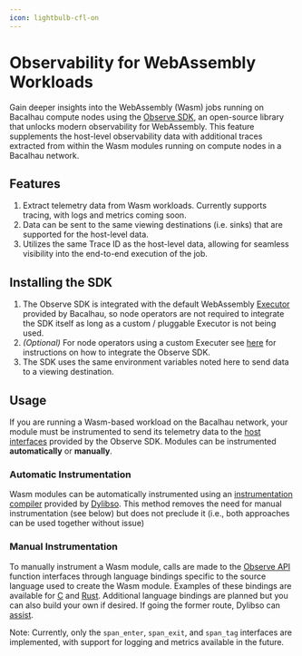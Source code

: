 ```yaml
---
icon: lightbulb-cfl-on
---
```


# Observability for WebAssembly Workloads

Gain deeper insights into the WebAssembly (Wasm) jobs running on Bacalhau compute nodes using the [Observe SDK](https://dev.dylibso.com/docs/category/observe-sdk/), an open-source library that unlocks modern observability for WebAssembly. This feature supplements the host-level observability data with additional traces extracted from within the Wasm modules running on compute nodes in a Bacalhau network.

## Features

1. Extract telemetry data from Wasm workloads. Currently supports tracing, with logs and metrics coming soon.
2. Data can be sent to the same viewing destinations (i.e. sinks) that are supported for the host-level data.
3. Utilizes the same Trace ID as the host-level data, allowing for seamless visibility into the end-to-end execution of the job.

## Installing the SDK

1. The Observe SDK is integrated with the default WebAssembly [Executor](../getting-started/architecture.md#executor) provided by Bacalhau, so node operators are not required to integrate the SDK itself as long as a custom / pluggable Executor is not being used.
2. _(Optional)_ For node operators using a custom Executer see [here](https://dev.dylibso.com/docs/observe/adapters/golang/opentelemetry) for instructions on how to integrate the Observe SDK.
3. The SDK uses the same environment variables noted here to send data to a viewing destination.

## Usage

If you are running a Wasm-based workload on the Bacalhau network, your module must be instrumented to send its telemetry data to the [host interfaces](https://github.com/dylibso/observe-sdk/tree/main/observe-api) provided by the Observe SDK. Modules can be instrumented **automatically** or **manually**.

### Automatic Instrumentation

Wasm modules can be automatically instrumented using an [instrumentation compiler](https://dev.dylibso.com/docs/observe/instrumentation/automatic/) provided by [Dylibso](https://dylibso.com/). This method removes the need for manual instrumentation (see below) but does not preclude it (i.e., both approaches can be used together without issue)

### Manual Instrumentation

To manually instrument a Wasm module, calls are made to the [Observe API](https://github.com/dylibso/observe-sdk/tree/main/observe-api) function interfaces through language bindings specific to the source language used to create the Wasm module. Examples of these bindings are available for [C](https://github.com/dylibso/observe-sdk/blob/main/observe-api/test/c/main.c) and [Rust](https://github.com/dylibso/observe-sdk/blob/main/observe-api/test/rust/src/main.rs). Additional language bindings are planned but you can also build your own if desired. If going the former route, Dylibso can [assist](https://dev.dylibso.com/support).

Note: Currently, only the `span_enter`, `span_exit`, and `span_tag` interfaces are implemented, with support for logging and metrics available in the future.
